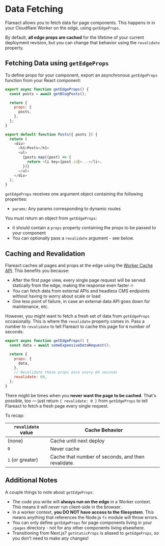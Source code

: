 # Data Fetching

Flareact allows you to fetch data for page components. This happens in in your Cloudflare Worker on the edge, using `getEdgeProps`.

By default, **all edge props are cached** for the lifetime of your current deployment revision, but you can change that behavior using the `revalidate` property.

## Fetching Data using `getEdgeProps`

To define props for your component, export an asynchronous `getEdgeProps` function from your React component:

```js
export async function getEdgeProps() {
  const posts = await getBlogPosts();

  return {
    props: {
      posts,
    },
  };
}

export default function Posts({ posts }) {
  return (
    <div>
      <h1>Posts</h1>
      <ul>
        {posts.map((post) => {
          return <li key={post.id}>...</li>;
        })}
      </ul>
    </div>
  );
}
```

`getEdgeProps` receives one argument object containing the following properties:

- `params`: Any params corresponding to dynamic routes

You must return an object from `getEdgeProps`:

- it should contain a `props` property containing the props to be passed to your component
- You can optionally pass a `revalidate` argument - see below.

## Caching and Revalidation

Flareact caches all pages and props at the edge using the [Worker Cache API](https://developers.cloudflare.com/workers/reference/apis/cache/). This benefits you because:

- After the first page view, every single page request will be served statically from the edge, making the response even faster 🔥
- You can fetch data from external APIs and headless CMS endpoints without having to worry about scale or load
- One less point of failure, in case an external data API goes down for maintenance, etc.

However, you might want to fetch a fresh set of data from `getEdgeProps` occasionally. This is where the `revalidate` property comes in. Pass a number to `revalidate` to tell Flareact to cache this page for `N` number of seconds:

```js
export async function getEdgeProps() {
  const data = await someExpensiveDataRequest();

  return {
    props: {
      data,
    },
    // Revalidate these props once every 60 seconds
    revalidate: 60,
  };
}
```

There might be times when you **never want the page to be cached**. That's possible, too — just return `{ revalidate: 0 }` from `getEdgeProps` to tell Flareact to fetch a fresh page every single request.

To recap:

| `revalidate` value | Cache Behavior                                     |
| ------------------ | -------------------------------------------------- |
| (none)             | Cache until next deploy                            |
| `0`                | Never cache                                        |
| `1` (or greater)   | Cache that number of seconds, and then revalidate. |

## Additional Notes

A couple things to note about `getEdgeProps`:

- The code you write will **always run on the edge** in a Worker context. This means it will _never_ run client-side in the browser.
- In a worker context, **you DO NOT have access to the filesystem**. This means anything that references the Node.js `fs` module will throw errors.
- You can only define `getEdgeProps` for page components living in your `/pages` directory - not for any other components living elsewhere.
- Transitioning from Next.js? `getStaticProps` is aliased to `getEdgeProps`, so you don't need to make any changes!
